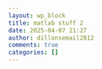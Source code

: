 ```yaml
---
layout: wp_block
title: matlab stuff 2
date: 2025-04-07 21:27
author: dillonsemail2012
comments: true
categories: []
---
```

<!-- wp:columns {"verticalAlignment":null} -->
<div class="wp-block-columns"><!-- wp:column {"verticalAlignment":"center"} -->
<div class="wp-block-column is-vertically-aligned-center"><!-- wp:image {"id":355,"sizeSlug":"large","linkDestination":"none","align":"center"} -->
<figure class="wp-block-image aligncenter size-large"><img src="https://dillonsmith57.wordpress.com/wp-content/uploads/2025/04/matlab-for-simulink-users.png?w=1024" alt="" class="wp-image-355" /></figure>
<!-- /wp:image --></div>
<!-- /wp:column -->

<!-- wp:column -->
<div class="wp-block-column"><!-- wp:image {"id":354,"sizeSlug":"full","linkDestination":"none","align":"center"} -->
<figure class="wp-block-image aligncenter size-full"><img src="https://dillonsmith57.wordpress.com/wp-content/uploads/2025/04/basic-matlab-skills.png" alt="" class="wp-image-354" /></figure>
<!-- /wp:image --></div>
<!-- /wp:column -->

<!-- wp:column -->
<div class="wp-block-column"><!-- wp:image {"id":344,"sizeSlug":"large","linkDestination":"none","align":"center"} -->
<figure class="wp-block-image aligncenter size-large"><img src="https://dillonsmith57.wordpress.com/wp-content/uploads/2025/04/matlab-programming-skills.png?w=1024" alt="" class="wp-image-344" /></figure>
<!-- /wp:image --></div>
<!-- /wp:column --></div>
<!-- /wp:columns -->
